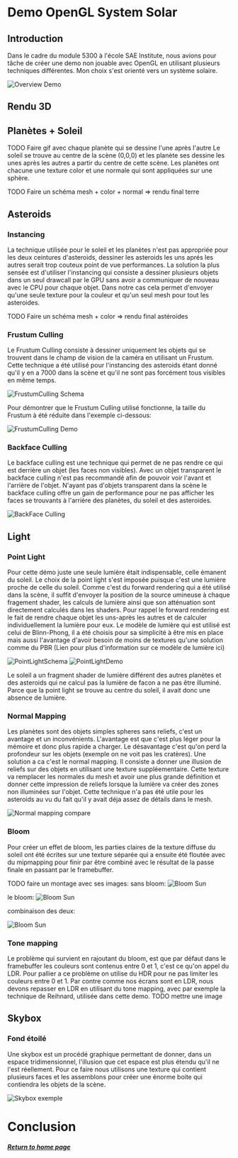 # Demo OpenGL System Solar

## Introduction

Dans le cadre du module 5300 à l'école SAE Institute, nous avions pour tâche de créer une demo non jouable avec OpenGL en utilisant plusieurs techniques différentes. Mon choix s'est orienté vers un système solaire.

![Overview Demo](../assets/GIF/Demo1.gif)

## Rendu 3D
## Planètes + Soleil
TODO Faire gif avec chaque planète qui se dessine l'une après l'autre
Le soleil se trouve au centre de la scène (0,0,0) et les planète ses dessine les unes après les autres a partir du centre de cette scène. Les planètes ont chacune une texture color et une normale qui sont appliquées sur une sphère.

TODO Faire un schéma mesh + color + normal => rendu final terre

## Asteroids
### Instancing
La technique utilisée pour le soleil et les planètes n'est pas appropriée pour les deux ceintures d'asteroids, dessiner les asteroids les uns aprés les autres serait trop couteux point de vue performances. La solution la plus sensée est d'utiliser l'instancing qui consiste a dessiner plusieurs objets dans un seul drawcall par le GPU sans avoir a communiquer de nouveau avec le CPU pour chaque objet. Dans notre cas cela permet d'envoyer qu'une seule texture pour la couleur et qu'un seul mesh pour tout les asteroides.

TODO Faire un schéma mesh + color => rendu final astéroides

### Frustum Culling
Le Frustum Culling consiste à dessiner uniquement les objets qui se trouvent dans le champ de vision de la caméra en utilisant un Frustum. Cette technique a été utilisé pour l'instancing des asteroids étant donné qu'il y en a 7000 dans la scène et qu'il ne sont pas forcément tous visibles en même temps.

![FrustumCulling Schema](../assets/FrustumCulling.jpg)

Pour démontrer que le Frustum Culling utilisé fonctionne, la taille du Frustum à été réduite dans l'exemple ci-dessous:

![FrustumCulling Demo](../assets/GIF/FrustumCulling.gif)

### Backface Culling
Le backface culling est une technique qui permet de ne pas rendre ce qui est derrière un objet (les faces non visibles). Avec un objet transparent le backface culling n'est pas recommandé afin de pouvoir voir l'avant et l'arrière de l'objet.
N'ayant pas d'objets transparent dans la scène le backface culling offre un gain de performance pour ne pas afficher les faces se trouvants à l'arrière des planètes, du soleil et des asteroides.

![BackFace Culling](../assets/backfaceCulling.png)

## Light
### Point Light
Pour cette démo juste une seule lumière était indispensable, celle émanent du soleil. Le choix de la point light s'est imposée puisque c'est une lumière proche de celle du soleil. Comme c'est du forward rendering qui a été utilisé dans la scène, il suffit d'envoyer la position de la source umineuse à chaque fragement shader, les calculs de lumière ainsi que son atténuation sont directement calculés dans les shaders. Pour rappel le forward rendering est le fait de rendre chaque objet les uns-après les autres et de calculer individuellement la lumière pour eux. Le modèle de lumière qui est utilisé est celui de Blinn-Phong, il a été choisis pour sa simplicité à être mis en place mais aussi l'avantage d'avoir besoin de moins de textures qu'une solution comme du PBR (Lien pour plus d'information sur ce modèle de lumière ici)

![PointLightSchema](../assets/PointLight.PNG)
![PointLightDemo](../assets/PointLight3.png)

Le soleil a un fragment shader de lumière différent des autres planètes et des asteroids qui ne calcul pas la lumière de facon a ne pas être illuminé. Parce que la point light se trouve au centre du soleil, il avait donc une absence de lumière.

### Normal Mapping
Les planètes sont des objets simples spheres sans reliefs, c'est un avantage et un inconvénients. L'avantage est que c'est plus léger pour la mémoire et donc plus rapide a charger. Le désavantage c'est qu'on perd la profondeur sur les objets (exemple on ne voit pas les cratères).
Une solution a ca c'est le normal mapping. Il consiste a donner une illusion de reliefs sur des objets en utilisant une texture suppléementaire. Cette texture va remplacer les normales du mesh et avoir une plus grande définition et donner cette impression de reliefs lorsque la lumière va créer des zones non illuminées sur l'objet. Cette technique n'a pas été utile pour les asteroids au vu du fait qu'il y avait déja assez de détails dans le mesh.

![Normal mapping compare](../assets/normal_mapping_compare.png)


### Bloom
Pour créer un effet de bloom, les parties claires de la texture diffuse du soleil ont été écrites sur une texture séparée qui a ensuite été floutée avec du mipmapping pour finir par être combiné avec le résultat de la passe finale en passant par le framebuffer.

TODO faire un montage avec ses images:
sans bloom:
![Bloom Sun](../assets/Sun1.PNG)

le bloom:
![Bloom Sun](../assets/Sun2.PNG)

combinaison des deux:

![Bloom Sun](../assets/Sun3.PNG)

### Tone mapping
Le problème qui survient en rajoutant du bloom, est que par défaut dans le framebuffer les couleurs sont contenus entre 0 et 1, c'est ce qu'on appel du LDR. Pour pallier a ce problème on utilise du HDR pour ne pas limiter les couleurs entre 0 et 1. Par contre comme nos écrans sont en LDR, nous devons repasser en LDR en utilisant du tone mapping, avec par exemple la technique de Reihnard, utilisée dans cette demo.
TODO mettre une image

## Skybox
### Fond étoilé
Une skybox est un procédé graphique permettant de donner, dans un espace tridimensionnel, l'illusion que cet espace est plus étendu qu'il ne l'est réellement. Pour ce faire nous utilisons une texture qui contient plusieurs faces et les assemblons pour créer une énorme boite qui contiendra les objets de la scène.

![Skybox exemple](../assets/Example_Skybox.png)

# Conclusion

##### [Return to home page](https://sosolamojo.github.io/)
